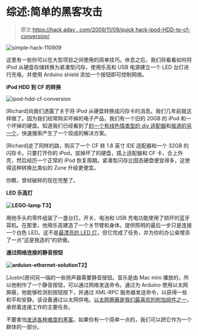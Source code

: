 # 综述:简单的黑客攻击

> 原文:[https://hack aday . com/2009/11/09/quick hack-ipod-HDD-to-cf-conversion/](https://hackaday.com/2009/11/09/quickhack-ipod-hdd-to-cf-conversion/)

![simple-hack-110909](../Images/d433a7d889d7fbb3e6be53349c7db78d.png "simple-hack-110909")

这里有一些你可以在大型项目之间使用的简单技巧。休息之后，我们将看看如何将 iPod 从硬盘存储转换为紧凑型闪存，使用乐高和 USB 电源建立一个 LED 台灯进行充电，并使用 Arduino shield 添加一个按钮即可控制网络。

**iPod HDD 到 CF 的转换**

![ipod-hdd-cf-conversion](../Images/affb0b12a3eaf5c6ffc4ec50e2f29cb2.png "ipod-hdd-cf-conversion")

[Richard]向我们透露了关于将 iPod 从硬盘转换成闪存卡的消息。我们几年前就这样做了。因为我们经常购买坏掉的电子产品，我们有一个旧的 20GB 的 iPod 和一个坏掉的硬盘。知道我们已经看到了[的一个有线色情类型的 diy 适配器](http://geektechnique.org/projectlab/767/put-flash-memory-into-almost-any-ipod)和[报道的另一个](http://hackaday.com/2006/10/04/ipod-hd-adapter/)，快速搜索产生了一个现成的解决方案。

[Richard]走了同样的路，购买了一个 CF 转 1.8 英寸 IDE 适配器和一个 32GB 的闪存卡。只要打开你的 iPod，拔掉坏了的硬盘，插上适配器和 CF 卡，合上外壳，然后经历一个正常的 iPod 恢复周期。紧凑型闪存比固态硬盘便宜得多，这使得这种转换比类似的 Zune 升级更便宜。

你瞧，曾经破碎的现在完整了。

**LED 乐高灯**

**![LEGO-lamp](../Images/4e95135feb988ee617685cbb9e03dc58.png "LEGO-lamp")
T3】**

用他手头的零件组装了一盏台灯。开关、电池和 USB 充电功能使用了损坏的蓝牙耳机。在那里，他用乐高建造了一个关节臂和身体。提供照明的最后一步只是连接一个白色 LED。这不是[最漂亮的 LED 灯](http://hackaday.com/2009/10/22/unreasonably-bright-bike-light-apparently-hunts-deer/)，但它完成了任务，并为你的办公桌增添了一点“这是我造的”的骄傲。

**通过网络连接的静音按钮**

**![arduion-ethernet-solution](../Images/e142f7c576466ddf7bfe3125ae42c91b.png "arduion-ethernet-solution")T2】**

[Justin]房间另一端的一些扬声器需要静音按钮。音乐是由 Mac mini 播放的，所以他制作了一个静音按钮，可以通过网络发送命令。通过为 Arduino 使用以太网屏蔽，他能够检测到按钮按下，并通过 XML-RPC 服务器发送命令，以获得一些和平和安静。该设备通过以太网供电。[以太网屏蔽是我们最喜欢的附加组件之一](http://hackaday.com/2008/11/06/official-arduino-ethernet-shield/)，承担着连接工作的主要任务。

不要害怕[发送各种难度的黑客](http://hackaday.com/contact-hack-a-day/)。如果你有一个简单一点的，我们可以把它作为一个群体的一部分。